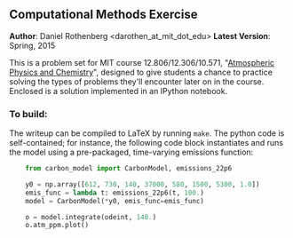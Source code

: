 ## Computational Methods Exercise 

**Author**: Daniel Rothenberg <darothen_at_mit_dot_edu>
**Latest Version**: Spring, 2015


This is a problem set for MIT course 12.806/12.306/10.571, "[Atmospheric Physics and Chemistry](http://ocw.mit.edu/courses/chemical-engineering/10-571j-atmospheric-physics-and-chemistry-spring-2006/)", designed to give students a chance to practice solving the types of problems they'll encounter later on in the course. Enclosed is a solution implemented in an IPython notebook.

### To build:

The writeup can be compiled to LaTeX by running `make`. The python code is self-contained; for instance, the following code block instantiates and runs the model using a pre-packaged, time-varying emissions function:

```python
    from carbon_model import CarbonModel, emissions_22p6

    y0 = np.array([612, 730, 140, 37000, 580, 1500, 5300, 1.0])
    emis_func = lambda t: emissions_22p6(t, 100.)
    model = CarbonModel(*y0, emis_func=emis_func)

    o = model.integrate(odeint, 140.)
    o.atm_ppm.plot()
```